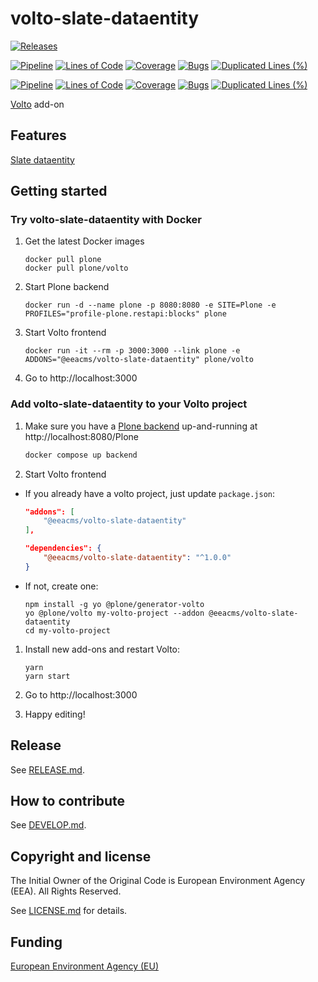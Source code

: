 # volto-slate-dataentity

[![Releases](https://img.shields.io/github/v/release/eea/volto-slate-dataentity)](https://github.com/eea/volto-slate-dataentity/releases)

[![Pipeline](https://ci.eionet.europa.eu/buildStatus/icon?job=volto-addons%2Fvolto-slate-dataentity%2Fmaster&subject=master)](https://ci.eionet.europa.eu/view/Github/job/volto-addons/job/volto-slate-dataentity/job/master/display/redirect)
[![Lines of Code](https://sonarqube.eea.europa.eu/api/project_badges/measure?project=volto-slate-dataentity-master&metric=ncloc)](https://sonarqube.eea.europa.eu/dashboard?id=volto-slate-dataentity-master)
[![Coverage](https://sonarqube.eea.europa.eu/api/project_badges/measure?project=volto-slate-dataentity-master&metric=coverage)](https://sonarqube.eea.europa.eu/dashboard?id=volto-slate-dataentity-master)
[![Bugs](https://sonarqube.eea.europa.eu/api/project_badges/measure?project=volto-slate-dataentity-master&metric=bugs)](https://sonarqube.eea.europa.eu/dashboard?id=volto-slate-dataentity-master)
[![Duplicated Lines (%)](https://sonarqube.eea.europa.eu/api/project_badges/measure?project=volto-slate-dataentity-master&metric=duplicated_lines_density)](https://sonarqube.eea.europa.eu/dashboard?id=volto-slate-dataentity-master)

[![Pipeline](https://ci.eionet.europa.eu/buildStatus/icon?job=volto-addons%2Fvolto-slate-dataentity%2Fdevelop&subject=develop)](https://ci.eionet.europa.eu/view/Github/job/volto-addons/job/volto-slate-dataentity/job/develop/display/redirect)
[![Lines of Code](https://sonarqube.eea.europa.eu/api/project_badges/measure?project=volto-slate-dataentity-develop&metric=ncloc)](https://sonarqube.eea.europa.eu/dashboard?id=volto-slate-dataentity-develop)
[![Coverage](https://sonarqube.eea.europa.eu/api/project_badges/measure?project=volto-slate-dataentity-develop&metric=coverage)](https://sonarqube.eea.europa.eu/dashboard?id=volto-slate-dataentity-develop)
[![Bugs](https://sonarqube.eea.europa.eu/api/project_badges/measure?project=volto-slate-dataentity-develop&metric=bugs)](https://sonarqube.eea.europa.eu/dashboard?id=volto-slate-dataentity-develop)
[![Duplicated Lines (%)](https://sonarqube.eea.europa.eu/api/project_badges/measure?project=volto-slate-dataentity-develop&metric=duplicated_lines_density)](https://sonarqube.eea.europa.eu/dashboard?id=volto-slate-dataentity-develop)

[Volto](https://github.com/plone/volto) add-on

## Features

[Slate dataentity](https://raw.githubusercontent.com/eea/volto-slate-dataentity/master/docs/volto-slate-dataentity.gif)

## Getting started

### Try volto-slate-dataentity with Docker

1. Get the latest Docker images

   ```
   docker pull plone
   docker pull plone/volto
   ```

1. Start Plone backend

   ```
   docker run -d --name plone -p 8080:8080 -e SITE=Plone -e PROFILES="profile-plone.restapi:blocks" plone
   ```

1. Start Volto frontend

   ```
   docker run -it --rm -p 3000:3000 --link plone -e ADDONS="@eeacms/volto-slate-dataentity" plone/volto
   ```

1. Go to http://localhost:3000

### Add volto-slate-dataentity to your Volto project

1. Make sure you have a [Plone backend](https://plone.org/download) up-and-running at http://localhost:8080/Plone

   ```Bash
   docker compose up backend
   ```

1. Start Volto frontend

- If you already have a volto project, just update `package.json`:

  ```JSON
  "addons": [
      "@eeacms/volto-slate-dataentity"
  ],

  "dependencies": {
      "@eeacms/volto-slate-dataentity": "^1.0.0"
  }
  ```

- If not, create one:

  ```
  npm install -g yo @plone/generator-volto
  yo @plone/volto my-volto-project --addon @eeacms/volto-slate-dataentity
  cd my-volto-project
  ```

1. Install new add-ons and restart Volto:

   ```
   yarn
   yarn start
   ```

1. Go to http://localhost:3000

1. Happy editing!

## Release

See [RELEASE.md](https://github.com/eea/volto-slate-dataentity/blob/master/RELEASE.md).

## How to contribute

See [DEVELOP.md](https://github.com/eea/volto-slate-dataentity/blob/master/DEVELOP.md).

## Copyright and license

The Initial Owner of the Original Code is European Environment Agency (EEA).
All Rights Reserved.

See [LICENSE.md](https://github.com/eea/volto-slate-dataentity/blob/master/LICENSE.md) for details.

## Funding

[European Environment Agency (EU)](http://eea.europa.eu)

